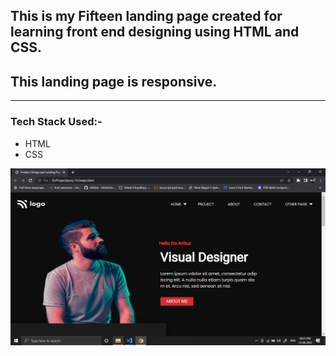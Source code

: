 
## This is my Fifteen landing page created for learning front end designing using HTML and CSS.

##  This landing page is responsive. 

---

### Tech Stack Used:-
- HTML
- CSS

![Image](img/Screenshot%20(426).png)